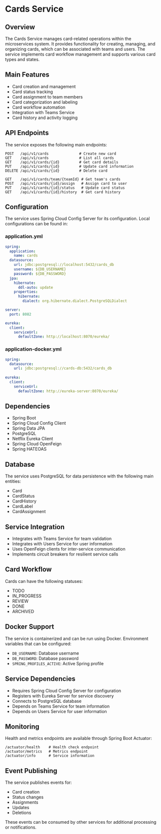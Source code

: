 # Cards Service

## Overview

The Cards Service manages card-related operations within the microservices system. It provides functionality for creating, managing, and organizing cards, which can be associated with teams and users. The service implements card workflow management and supports various card types and states.

## Main Features

- Card creation and management
- Card status tracking
- Card assignment to team members
- Card categorization and labeling
- Card workflow automation
- Integration with Teams Service
- Card history and activity logging

## API Endpoints

The service exposes the following main endpoints:

```
POST   /api/v1/cards              # Create new card
GET    /api/v1/cards              # List all cards
GET    /api/v1/cards/{id}         # Get card details
PUT    /api/v1/cards/{id}         # Update card information
DELETE /api/v1/cards/{id}         # Delete card

GET    /api/v1/cards/team/{teamId} # Get team's cards
POST   /api/v1/cards/{id}/assign   # Assign card to user
PUT    /api/v1/cards/{id}/status   # Update card status
GET    /api/v1/cards/{id}/history  # Get card history
```

## Configuration

The service uses Spring Cloud Config Server for its configuration. Local configurations can be found in:

### application.yml
```yaml
spring:
  application:
    name: cards
  datasource:
    url: jdbc:postgresql://localhost:5432/cards_db
    username: ${DB_USERNAME}
    password: ${DB_PASSWORD}
  jpa:
    hibernate:
      ddl-auto: update
    properties:
      hibernate:
        dialect: org.hibernate.dialect.PostgreSQLDialect

server:
  port: 8082

eureka:
  client:
    serviceUrl:
      defaultZone: http://localhost:8070/eureka/
```

### application-docker.yml
```yaml
spring:
  datasource:
    url: jdbc:postgresql://cards-db:5432/cards_db
    
eureka:
  client:
    serviceUrl:
      defaultZone: http://eureka-server:8070/eureka/
```

## Dependencies

- Spring Boot
- Spring Cloud Config Client
- Spring Data JPA
- PostgreSQL
- Netflix Eureka Client
- Spring Cloud OpenFeign
- Spring HATEOAS

## Database

The service uses PostgreSQL for data persistence with the following main entities:
- Card
- CardStatus
- CardHistory
- CardLabel
- CardAssignment

## Service Integration

- Integrates with Teams Service for team validation
- Integrates with Users Service for user information
- Uses OpenFeign clients for inter-service communication
- Implements circuit breakers for resilient service calls

## Card Workflow

Cards can have the following statuses:
- TODO
- IN_PROGRESS
- REVIEW
- DONE
- ARCHIVED

## Docker Support

The service is containerized and can be run using Docker. Environment variables that can be configured:
- `DB_USERNAME`: Database username
- `DB_PASSWORD`: Database password
- `SPRING_PROFILES_ACTIVE`: Active Spring profile

## Service Dependencies

- Requires Spring Cloud Config Server for configuration
- Registers with Eureka Server for service discovery
- Connects to PostgreSQL database
- Depends on Teams Service for team information
- Depends on Users Service for user information

## Monitoring

Health and metrics endpoints are available through Spring Boot Actuator:
```
/actuator/health    # Health check endpoint
/actuator/metrics   # Metrics endpoint
/actuator/info      # Service information
```

## Event Publishing

The service publishes events for:
- Card creation
- Status changes
- Assignments
- Updates
- Deletions

These events can be consumed by other services for additional processing or notifications. 